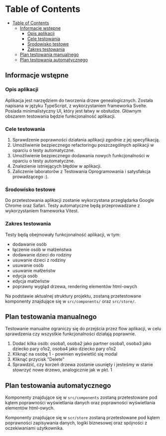 # Table of Contents

- [Table of Contents](#table-of-contents)
  - [Informacje wstępne](#informacje-wstępne)
    - [Opis aplikacji](#opis-aplikacji)
    - [Cele testowania](#cele-testowania)
    - [Środowisko testowe](#środowisko-testowe)
    - [Zakres testowania](#zakres-testowania)
  - [Plan testowania manualnego](#plan-testowania-manualnego)
  - [Plan testowania automatycznego](#plan-testowania-automatycznego)

## Informacje wstępne

### Opis aplikacji

Aplikacja jest narzędziem do tworzenia drzew genealogicznych.
Została napisana w języku TypeScript, z wykorzystaniem frameworka Svelte.
Posiada minimalistyczny UI, który jest łatwy w obsłudze. Głównym obszarem testowania będzie funkcjonalność aplikacji.

### Cele testowania

1. Sprawdzenie poprawności działania aplikacji zgodnie z jej specyfikacją.
2. Umożliwienie bezpiecznego refactoringu poszczególnych aplikacji w oparciu o testy automatyczne.
3. Umożliwienie bezpiecznego dodawania nowych funkcjonalności w oparciu o testy automatyczne.
4. Znalezienie istniejących błędów w aplikacji.
5. Zaliczenie laboratorôw z Testowania Oprogramowania i satysfakcja prowadzącego :).

### Środowisko testowe

Do przetestowania aplikacji zostanie wykorzystana przeglądarka Google Chrome oraz Safari.
Testy automatyczne będą przeprowadzane z wykorzystaniem frameworka Vitest.

### Zakres testowania

Testy będą obejmowały funkcjonalność aplikacji, w tym:

- dodawanie osób
- łączenie osób w małżeństwa
- dodawanie dzieci do rodziny
- usuwanie dzieci z rodziny
- usuwanie osób
- usuwanie małżeństw
- edycja osób
- edycja małżeństw
- poprawny wygląd drzewa, rendering elementów html-owych

Na podstawie aktualnej struktury projektu, zostaną przetestowane komponenty znajdujące się w
`src/components/` oraz `src/store/`.

## Plan testowania manualnego

Testowanie manualne ograniczy się do przejścia przez flow aplikacji, w celu sprawdzenia czy wszystkie funkcjonalności działają poprawnie.

1. Dodać kilka osób: osoba1, osoba2 jako partner osoba1, osoba3 jako dziecko pary o1o2, osoba4 jako dziecko pary o1o2
2. Kliknąć na osobę 1 - powinien wyświetlić się modal
3. Kliknąć przycisk "Delete"
4. Sprawdzić, czy korzeń drzewa zostanie usunięty i jesteśmy w stanie stowrzyć nowe drzewo, analogicznie jak w pkt. 1

## Plan testowania automatycznego

Komponenty znajdujące się w `src/components` zostaną przetestowane pod kątem poprawności wyświetlania danych oraz poprawności wyświetlania elementów html-owych.

Komponenty znajdujące się w `scr/store` zostaną przetestowane pod kątem poprawności zapisywania danych, logiki biznesowej oraz spójności z oczekiwaniami użytkownika.
